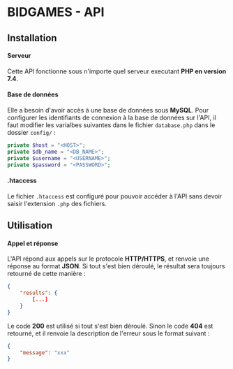 # BIDGAMES - API

## Installation
#### Serveur
Cette API fonctionne sous n'importe quel serveur executant **PHP en version 7.4**.

#### Base de données
Elle a besoin d'avoir accès à une base de données sous **MySQL**.
Pour configurer les identifiants de connexion à la base de données sur l'API, il faut modifier les varialbes suivantes dans le fichier ```database.php``` dans le dossier ```config/``` :
```php
private $host = "<HOST>";
private $db_name = "<DB_NAME>";
private $username = "<USERNAME>";
private $password = "<PASSWORD>";
``` 

#### .htaccess
Le fichier ```.htaccess``` est configuré pour pouvoir accéder à l'API sans devoir saisir l'extension ```.php``` des fichiers.

## Utilisation
#### Appel et réponse
L'API répond aux appels sur le protocole **HTTP/HTTPS**, et renvoie une réponse au format **JSON**.
Si tout s'est bien déroulé, le résultat sera toujours retourné de cette manière :
```json
{
    "results": {
        [...]
    }
}
```

Le code **200** est utilisé si tout s'est bien déroulé. Sinon le code **404** est retourné, et il renvoie la description de l'erreur sous le format suivant :
```json
{
    "message": "xxx"
}
```
